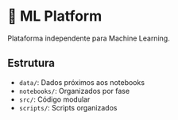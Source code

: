 # 🧠 ML Platform

Plataforma independente para Machine Learning.

## Estrutura
- `data/`: Dados próximos aos notebooks
- `notebooks/`: Organizados por fase
- `src/`: Código modular
- `scripts/`: Scripts organizados

